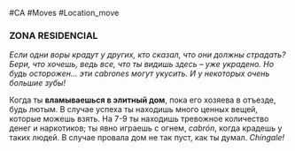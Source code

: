 #CA #Moves #Location_move

### ZONA RESIDENCIAL
*Если одни воры крадут у других, кто сказал, что они должны страдать? Бери, что хочешь, ведь все, что ты видишь здесь – уже украдено. Но будь осторожен... эти cabrones могут укусить. И у некоторых очень большие зубы!*

Когда ты **вламываешься в элитный дом**, пока его хозяева в отъезде, будь лютым. В случае успеха ты находишь много ценных вещей, которые можешь взять. На 7-9 ты находишь тревожное количество денег и наркотиков; ты явно играешь с огнем, *cabrón*, когда крадешь у таких людей. В случае провала дом не так пуст, как ты думал. *Chíngale!*